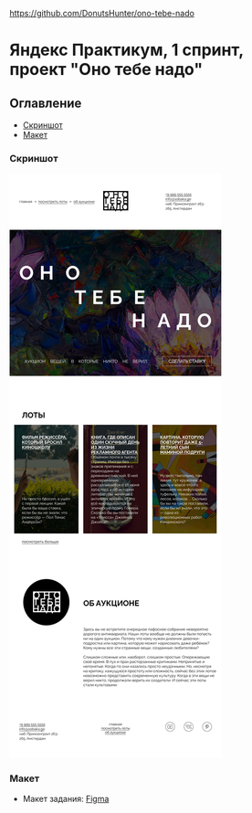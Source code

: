https://github.com/DonutsHunter/ono-tebe-nado

# Яндекс Практикум, 1 спринт, проект "Оно тебе надо"

## Оглавление

- [Скриншот](#скриншот)
- [Макет](#макет)

### Скриншот

![](/images/1100.png)

### Макет

- Макет задания: [Figma](https://www.figma.com/design/8KwhMpv8qnDocX4NVFQBpn/%D0%9E%D0%BD%D0%BE-%D1%82%D0%B5%D0%B1%D0%B5-%D0%BD%D0%B0%D0%B4%D0%BE?node-id=1-2&t=RxQZ3LYdxPTy1Pqa-1)





